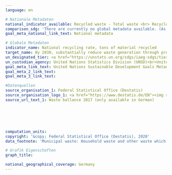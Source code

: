 ```yaml
---
language: en

# Nationale Metadaten
national_indicator_available: Recycled waste - Total waste <br> Recycled waste - Municipal waste<br>Recycling rate of total waste<br>Recycling rate of municipal waste
comparison_sdg: 'There are currently no global metadata available. (As of: 08/2020)'
goal_meta_national_link_text: National metadata

# Globale Metadaten
indicator_name: National recycling rate, tons of material recycled
target_name: By 2030, substantially reduce waste generation through prevention, reduction, recycling and reuse
un_designated_tier: <a href="https://unstats.un.org/sdgs/iaeg-sdgs/tier-classification/" title="Click here for more information on the UN tier classification.">Tier II</a>
un_custodian_agency: United Nations Statistics Division (UNSD)<br>United Nations Environment Programme (UNEP)
goal_meta_link_text: United Nations Sustainable Development Goals Metadata
goal_meta_2_link_text: 
goal_meta_3_link_text: 

#Datenquellen
source_organisation_1: Federal Statistical Office (Destatis)
source_organisation_logo_1: <a href="https://www.destatis.de/EN"><img src="https://g205sdgs.github.io/sdg-indicators/public/OrgImgEn/destatis.png" alt="Logo destatis" style="height:60px; width:148px" /></a>
source_url_text_1: Waste ballance 2017 (only available in German)






computation_units: 
copyright: '&copy; Federal Statistical Office (Destatis), 2020'
data_footnote: 'Municipal waste: Household waste and other waste which is similar in nature or composition to waste from households, e.g. commercial waste similar to household waste, market waste,  Street-sweeping. Recycling rate: share of input of all treatment plants that are connected to the "Material recovery" processes Total waste generation.'

# Grafik Eigenschaften
graph_title: 

national_geographical_coverage: Germany
---
```


<span></span>